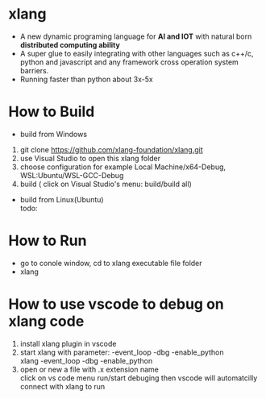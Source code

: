 # xlang
* A new dynamic programing language for **AI and IOT** with natural born **distributed computing ability**    
* A super glue to easily integrating with other languages such as c++/c, python and javascript and any framework cross operation system barriers.  
* Running faster than python about 3x-5x  

# How to Build  
- build from Windows  
1. git clone https://github.com/xlang-foundation/xlang.git  
2. use Visual Studio to open this xlang folder  
3. choose configuration for example Local Machine/x64-Debug, WSL:Ubuntu/WSL-GCC-Debug  
4. build ( click on Visual Studio's menu: build/build all)  
- build from Linux(Ubuntu)  
 todo:

# How to Run
- go to conole window, cd to xlang executable file folder
- xlang

# How to use vscode to debug on xlang code  
1. install xlang plugin in vscode  
2. start xlang with parameter: -event_loop -dbg -enable_python  
	xlang -event_loop -dbg -enable_python
3. open or new a file with .x extension name  
	click on vs code menu run/start debuging then vscode will automatcilly connect with xlang to run  





